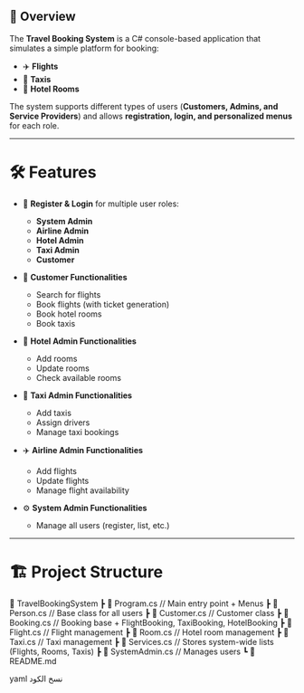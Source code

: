 

## 📌 Overview  
The **Travel Booking System** is a C# console-based application that simulates a simple platform for booking:  

- ✈️ **Flights**  
- 🚖 **Taxis**  
- 🏨 **Hotel Rooms**  

The system supports different types of users (**Customers, Admins, and Service Providers**) and allows **registration, login, and personalized menus** for each role.  

---

# 🛠️ Features  
- 🔑 **Register & Login** for multiple user roles:  
  - **System Admin**  
  - **Airline Admin**  
  - **Hotel Admin**  
  - **Taxi Admin**  
  - **Customer**  

- 👤 **Customer Functionalities**  
  - Search for flights  
  - Book flights (with ticket generation)  
  - Book hotel rooms  
  - Book taxis  

- 🏨 **Hotel Admin Functionalities**  
  - Add rooms  
  - Update rooms  
  - Check available rooms  

- 🚖 **Taxi Admin Functionalities**  
  - Add taxis  
  - Assign drivers  
  - Manage taxi bookings  

- ✈️ **Airline Admin Functionalities**  
  - Add flights  
  - Update flights  
  - Manage flight availability  

- ⚙️ **System Admin Functionalities**  
  - Manage all users (register, list, etc.)  

---

# 🏗️ Project Structure  
📂 TravelBookingSystem
┣ 📜 Program.cs // Main entry point + Menus
┣ 📜 Person.cs // Base class for all users
┣ 📜 Customer.cs // Customer class
┣ 📜 Booking.cs // Booking base + FlightBooking, TaxiBooking, HotelBooking
┣ 📜 Flight.cs // Flight management
┣ 📜 Room.cs // Hotel room management
┣ 📜 Taxi.cs // Taxi management
┣ 📜 Services.cs // Stores system-wide lists (Flights, Rooms, Taxis)
┣ 📜 SystemAdmin.cs // Manages users
┗ 📜 README.md

yaml
نسخ الكود
